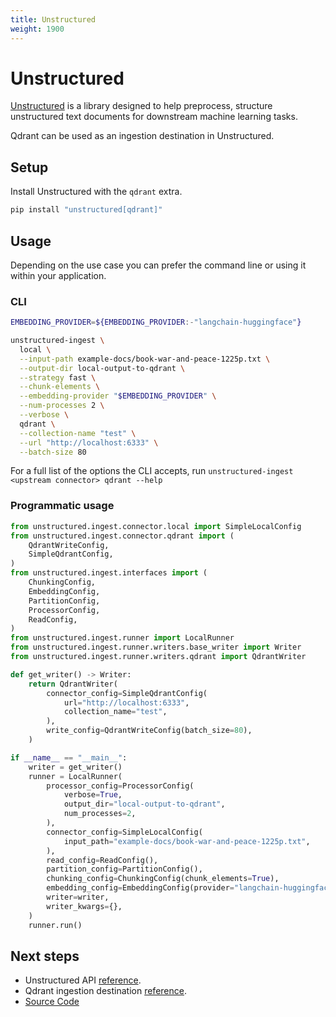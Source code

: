 ```yaml
---
title: Unstructured
weight: 1900
---
```


# Unstructured

[Unstructured](https://unstructured.io/) is a library designed to help preprocess, structure unstructured text documents for downstream machine learning tasks.

Qdrant can be used as an ingestion destination in Unstructured.

## Setup

Install Unstructured with the `qdrant` extra.

```bash
pip install "unstructured[qdrant]"
```

## Usage


Depending on the use case you can prefer the command line or using it within your application.

### CLI

```bash
EMBEDDING_PROVIDER=${EMBEDDING_PROVIDER:-"langchain-huggingface"}

unstructured-ingest \
  local \
  --input-path example-docs/book-war-and-peace-1225p.txt \
  --output-dir local-output-to-qdrant \
  --strategy fast \
  --chunk-elements \
  --embedding-provider "$EMBEDDING_PROVIDER" \
  --num-processes 2 \
  --verbose \
  qdrant \
  --collection-name "test" \
  --url "http://localhost:6333" \
  --batch-size 80
```

For a full list of the options the CLI accepts, run `unstructured-ingest <upstream connector> qdrant --help`

### Programmatic usage

```python
from unstructured.ingest.connector.local import SimpleLocalConfig
from unstructured.ingest.connector.qdrant import (
    QdrantWriteConfig,
    SimpleQdrantConfig,
)
from unstructured.ingest.interfaces import (
    ChunkingConfig,
    EmbeddingConfig,
    PartitionConfig,
    ProcessorConfig,
    ReadConfig,
)
from unstructured.ingest.runner import LocalRunner
from unstructured.ingest.runner.writers.base_writer import Writer
from unstructured.ingest.runner.writers.qdrant import QdrantWriter

def get_writer() -> Writer:
    return QdrantWriter(
        connector_config=SimpleQdrantConfig(
            url="http://localhost:6333",
            collection_name="test",
        ),
        write_config=QdrantWriteConfig(batch_size=80),
    )

if __name__ == "__main__":
    writer = get_writer()
    runner = LocalRunner(
        processor_config=ProcessorConfig(
            verbose=True,
            output_dir="local-output-to-qdrant",
            num_processes=2,
        ),
        connector_config=SimpleLocalConfig(
            input_path="example-docs/book-war-and-peace-1225p.txt",
        ),
        read_config=ReadConfig(),
        partition_config=PartitionConfig(),
        chunking_config=ChunkingConfig(chunk_elements=True),
        embedding_config=EmbeddingConfig(provider="langchain-huggingface"),
        writer=writer,
        writer_kwargs={},
    )
    runner.run()
```

## Next steps

- Unstructured API [reference](https://unstructured-io.github.io/unstructured/api.html).
- Qdrant ingestion destination [reference](https://unstructured-io.github.io/unstructured/ingest/destination_connectors/qdrant.html).
- [Source Code](https://github.com/Unstructured-IO/unstructured/blob/main/unstructured/ingest/connector/qdrant.py)
